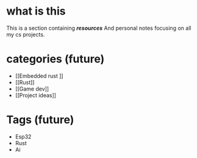 # what is this 

This is a section containing *__resources__* 
And personal notes focusing on all my cs projects.

# categories  (future)

- [[Embedded rust ]]
- [[Rust]]
- [[Game dev]]
- [[Project ideas]]


# Tags (future)

- Esp32
- Rust
- Ai
